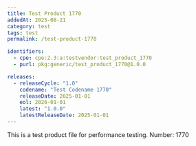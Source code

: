 ```yaml
---
title: Test Product 1770
addedAt: 2025-08-21
category: test
tags: test
permalink: /test-product-1770

identifiers:
  - cpe: cpe:2.3:a:testvendor:test_product_1770
  - purl: pkg:generic/test_product_1770@1.0.0

releases:
  - releaseCycle: "1.0"
    codename: "Test Codename 1770"
    releaseDate: 2025-01-01
    eol: 2026-01-01
    latest: "1.0.0"
    latestReleaseDate: 2025-01-01
---
```


This is a test product file for performance testing. Number: 1770

